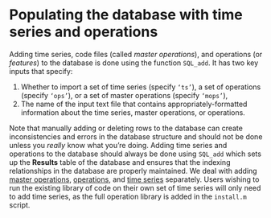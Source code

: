 # Populating the database with time series and operations
<!--{#sec:PopulatingDatabase}-->

Adding time series, code files (called *master operations*), and operations (or *features*) to the database is done using the function `SQL_add`.
It has two key inputs that specify:

1. Whether to import a set of time series (specify `‘ts’`), a set of operations (specify `‘ops’`), or a set of master operations (specify `‘mops’`),
2. The name of the input text file that contains appropriately-formatted information about the time series, master operations, or operations.

Note that manually adding or deleting rows to the database can create inconsistencies and errors in the database structure and should not be done unless you *really* know what you’re doing.
Adding time series and operations to the database should always be done using `SQL_add` which sets up the **Results** table of the database and ensures that the indexing relationships in the database
are properly maintained.
We deal with adding [master operations](#sec:addingMops), [operations](#sec:addingOps), and [time series](#sec:addingTimeSeries) separately.
Users wishing to run the existing library of code on their own set of time series will only need to add time series, as the full operation library is added in the `install.m` script.
